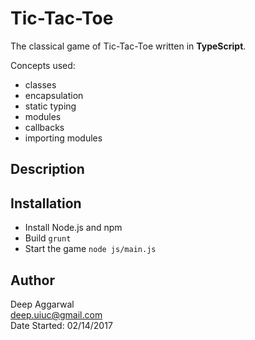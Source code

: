 Tic-Tac-Toe
===========

The classical game of Tic-Tac-Toe written in **TypeScript**.

Concepts used:

- classes
- encapsulation
- static typing
- modules
- callbacks
- importing modules

Description
-----------

Installation
------------
- Install Node.js and npm
- Build `grunt`
- Start the game `node js/main.js`

Author
------
Deep Aggarwal  
deep.uiuc@gmail.com  
Date Started: 02/14/2017  
